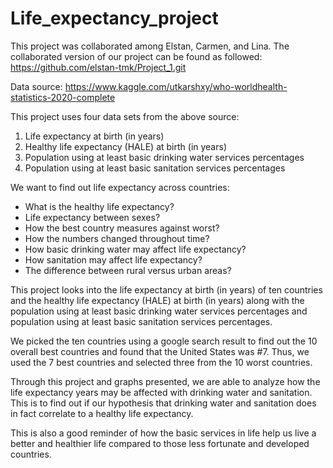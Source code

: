 # Life_expectancy_project

This project was collaborated among Elstan, Carmen, and Lina. The collaborated version of our project can be found as followed: https://github.com/elstan-tmk/Project_1.git

Data source: https://www.kaggle.com/utkarshxy/who-worldhealth-statistics-2020-complete

This project uses four data sets from the above source:

1) Life expectancy at birth (in years) 
2) Healthy life expectancy (HALE) at birth (in years) 
3) Population using at least basic drinking water services percentages
4) Population using at least basic sanitation services percentages

We want to find out life expectancy across countries:
- What is the healthy life expectancy?
- Life expectancy between sexes?
- How the best country measures against worst?
- How the numbers changed throughout time?
- How basic drinking water may affect life expectancy?
- How sanitation may affect life expectancy?
- The difference between rural versus urban areas?

This project looks into the life expectancy at birth (in years) of ten countries and the healthy life expectancy (HALE) at birth (in years) along with the population using at least basic drinking water services percentages and population using at least basic sanitation services percentages. 

We picked the ten countries using a google search result to find out the 10 overall best countries and found that the United States was #7. Thus, we used the 7 best countries and selected three from the 10 worst countries. 

Through this project and graphs presented, we are able to analyze how the life expectancy years may be affected with drinking water and sanitation. This is to find out if our hypothesis that drinking water and sanitation does in fact correlate to a healthy life expectancy.

This is also a good reminder of how the basic services in life help us live a better and healthier life compared to those less fortunate and developed countries. 


